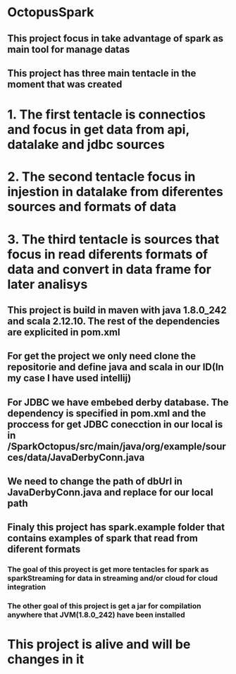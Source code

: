 # OctopusSpark

## This project focus in take advantage of spark as main tool for manage datas

## This project has three main tentacle in the moment that was created



# 1. The first tentacle is connectios and focus in get data from api, datalake and jdbc sources
# 2. The second tentacle focus in injestion in datalake from diferentes sources and formats of data
# 3. The third tentacle is sources that focus in read diferents formats of data and convert in data frame for later analisys



## This project is build in maven with java 1.8.0_242 and scala 2.12.10. The rest of the dependencies are explicited in pom.xml

## For get the project we only need clone the repositorie and define java and scala in our ID(In my case I have used intellij)

## For JDBC we have embebed derby database. The dependency is specified in pom.xml and the proccess for get JDBC conecction in our local is in /SparkOctopus/src/main/java/org/example/sources/data/JavaDerbyConn.java
## We need to change the path of dbUrl in JavaDerbyConn.java and replace for our local path

## Finaly this project has spark.example folder that contains examples of spark that read from diferent formats



### The goal of this proyect is get more tentacles for spark as sparkStreaming for data in streaming and/or cloud for cloud integration

### The other goal of this project is get a jar for compilation anywhere that JVM(1.8.0_242) have been installed 



# This project is alive and will be changes in it

